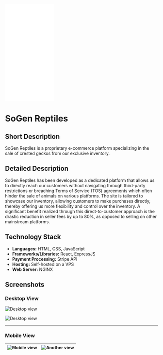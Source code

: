 ![SoGen](/client/public/resources/logo.png) 
# SoGen Reptiles

## Short Description
SoGen Reptiles is a proprietary e-commerce platform specializing in the sale of crested geckos from our exclusive inventory.

## Detailed Description
SoGen Reptiles has been developed as a dedicated platform that allows us to directly reach our customers without navigating through third-party restrictions or breaching Terms of Service (TOS) agreements which often hinder the sale of animals on various platforms. The site is tailored to showcase our inventory, allowing customers to make purchases directly, thereby offering us more flexibility and control over the inventory. A significant benefit realized through this direct-to-customer approach is the drastic reduction in seller fees by up to 80%, as opposed to selling on other mainstream platforms.

## Technology Stack
- **Languages:** HTML, CSS, JavaScript
- **Frameworks/Libraries:** React, ExpressJS
- **Payment Processing:** Stripe API
- **Hosting:** Self-hosted on a VPS
- **Web Server:** NGINX

## Screenshots
### Desktop View

![Desktop view](desktop1.png)

![Desktop view](https://i.ibb.co/DppFRtW/Screenshot-from-2023-10-28-12-26-25.png)

---

### Mobile View

| ![Mobile view](https://i.ibb.co/gmJLrD5/Screen-Shot-2023-10-10-at-10-25-27.png) | ![Another view](https://i.ibb.co/TvM8yWv/Screenshot-from-2023-10-28-12-51-02.png) |
|:---:|:---:|

